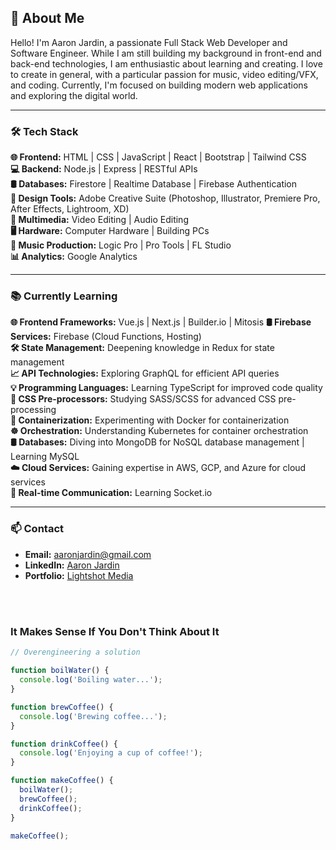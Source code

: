 ## 🌟 About Me

Hello! I'm Aaron Jardin, a passionate Full Stack Web Developer and Software Engineer. While I am still building my background in front-end and back-end technologies, I am enthusiastic about learning and creating. I love to create in general, with a particular passion for music, video editing/VFX, and coding. Currently, I'm focused on building modern web applications and exploring the digital world.

---

<h3>🛠 Tech Stack</h3>

**🌐 Frontend:** HTML | CSS | JavaScript | React | Bootstrap | Tailwind CSS  
**💻 Backend:** Node.js | Express | RESTful APIs  
**🛢 Databases:** Firestore | Realtime Database | Firebase Authentication  
**🎨 Design Tools:** Adobe Creative Suite (Photoshop, Illustrator, Premiere Pro, After Effects, Lightroom, XD)  
**🎥 Multimedia:** Video Editing | Audio Editing  
**🖥 Hardware:** Computer Hardware | Building PCs  
**🎸 Music Production:** Logic Pro | Pro Tools | FL Studio  
**📊 Analytics:** Google Analytics  

---

<h3>📚 Currently Learning</h3>

**🌐 Frontend Frameworks:** Vue.js | Next.js | Builder.io | Mitosis
**🛢 Firebase Services:** Firebase (Cloud Functions, Hosting)  
**🛠 State Management:** Deepening knowledge in Redux for state management  
**📈 API Technologies:** Exploring GraphQL for efficient API queries  
**💡 Programming Languages:** Learning TypeScript for improved code quality  
**🎨 CSS Pre-processors:** Studying SASS/SCSS for advanced CSS pre-processing  
**🐳 Containerization:** Experimenting with Docker for containerization  
**☸️ Orchestration:** Understanding Kubernetes for container orchestration  
**🛢 Databases:** Diving into MongoDB for NoSQL database management | Learning MySQL  
**☁️ Cloud Services:** Gaining expertise in AWS, GCP, and Azure for cloud services  
**🔌 Real-time Communication:** Learning Socket.io

---

<h3>📫 Contact</h3>

- **Email:** [aaronjardin@gmail.com](mailto:aaronjardin@gmail.com)
- **LinkedIn:** [Aaron Jardin](https://www.linkedin.com/in/aaronjardin/)
- **Portfolio:** [Lightshot Media](https://lightshotmedia.com/portfolio)

</br></br>
##### <h3> It Makes Sense If You Don't Think About It </h3> 


```javascript
// Overengineering a solution

function boilWater() {
  console.log('Boiling water...');
}

function brewCoffee() {
  console.log('Brewing coffee...');
}

function drinkCoffee() {
  console.log('Enjoying a cup of coffee!');
}

function makeCoffee() {
  boilWater();
  brewCoffee();
  drinkCoffee();
}

makeCoffee();

```

